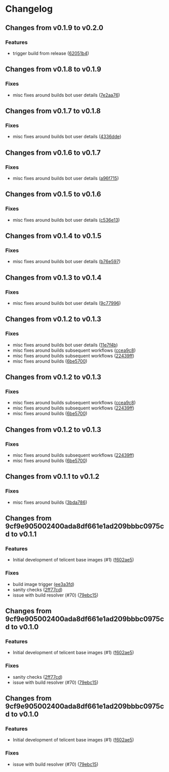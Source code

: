 # Changelog

## Changes from v0.1.9 to v0.2.0

### Features
- trigger build from release  ([62051b4](https://github.com/telicent-oss/telicent-base-images/commit/62051b459834777e548693c46b11471a420f8baa))

## Changes from v0.1.8 to v0.1.9

### Fixes
- misc fixes around builds bot user details  ([7e2aa76](https://github.com/telicent-oss/telicent-base-images/commit/7e2aa76f6a90873692e76926599a0a476255a1ff))

## Changes from v0.1.7 to v0.1.8

### Fixes
- misc fixes around builds bot user details  ([4336dde](https://github.com/telicent-oss/telicent-base-images/commit/4336ddefc74c25e9091f86426bf5fc15df519d44))

## Changes from v0.1.6 to v0.1.7

### Fixes
- misc fixes around builds bot user details  ([a96f715](https://github.com/telicent-oss/telicent-base-images/commit/a96f7151c654b6fa9168669800928f650f939ef8))

## Changes from v0.1.5 to v0.1.6

### Fixes
- misc fixes around builds bot user details  ([c536e13](https://github.com/telicent-oss/telicent-base-images/commit/c536e1318ea7c3475faa76ec3568819139995f05))

## Changes from v0.1.4 to v0.1.5

### Fixes
- misc fixes around builds bot user details  ([b76e597](https://github.com/telicent-oss/telicent-base-images/commit/b76e597b5e5ef6259bdbe7dc18bc52cdf2911f57))

## Changes from v0.1.3 to v0.1.4

### Fixes
- misc fixes around builds bot user details  ([9c77996](https://github.com/telicent-oss/telicent-base-images/commit/9c77996da2d5776393d2b290d74935c78c7ede12))

## Changes from v0.1.2 to v0.1.3

### Fixes
- misc fixes around builds bot user details  ([11e7f4b](https://github.com/telicent-oss/telicent-base-images/commit/11e7f4b42bfe245379ae68d7a39b82adf68c026a))
- misc fixes around builds subsequent workflows  ([ccea9c8](https://github.com/telicent-oss/telicent-base-images/commit/ccea9c85b92de8faf72e32e03caef4900fd633f1))
- misc fixes around builds subsequent workflows  ([22439ff](https://github.com/telicent-oss/telicent-base-images/commit/22439fffb2fca80fc56184957979f6aa6a8c8ca1))
- misc fixes around builds  ([6be5700](https://github.com/telicent-oss/telicent-base-images/commit/6be5700294402473f48fe06cabc19e907f5a10a4))

## Changes from v0.1.2 to v0.1.3

### Fixes
- misc fixes around builds subsequent workflows  ([ccea9c8](https://github.com/telicent-oss/telicent-base-images/commit/ccea9c85b92de8faf72e32e03caef4900fd633f1))
- misc fixes around builds subsequent workflows  ([22439ff](https://github.com/telicent-oss/telicent-base-images/commit/22439fffb2fca80fc56184957979f6aa6a8c8ca1))
- misc fixes around builds  ([6be5700](https://github.com/telicent-oss/telicent-base-images/commit/6be5700294402473f48fe06cabc19e907f5a10a4))

## Changes from v0.1.2 to v0.1.3

### Fixes
- misc fixes around builds subsequent workflows  ([22439ff](https://github.com/telicent-oss/telicent-base-images/commit/22439fffb2fca80fc56184957979f6aa6a8c8ca1))
- misc fixes around builds  ([6be5700](https://github.com/telicent-oss/telicent-base-images/commit/6be5700294402473f48fe06cabc19e907f5a10a4))

## Changes from v0.1.1 to v0.1.2

### Fixes
- misc fixes around builds  ([3bda786](https://github.com/telicent-oss/telicent-base-images/commit/3bda786cbf385f70ee268191ad1dd54c39964a1b))

## Changes from 9cf9e905002400ada8df661e1ad209bbbc0975cd to v0.1.1

### Features
- Initial development of telicent base images (#1)  ([f602ae5](https://github.com/telicent-oss/telicent-base-images/commit/f602ae557cdc3008f1b7f3e89a4dec4c9057331e))
### Fixes
- build image trigger  ([ee3a3fd](https://github.com/telicent-oss/telicent-base-images/commit/ee3a3fd482d5661308f0ae0d7b1ab057f2ae7465))
- sanity checks  ([2ff77cd](https://github.com/telicent-oss/telicent-base-images/commit/2ff77cda9e565f3c8e31b439b23927c8be32d4ac))
- issue with build resolver (#70)  ([79ebc15](https://github.com/telicent-oss/telicent-base-images/commit/79ebc15e65ebccd40434bca74843e83f5f2802f0))

## Changes from 9cf9e905002400ada8df661e1ad209bbbc0975cd to v0.1.0

### Features
- Initial development of telicent base images (#1)  ([f602ae5](https://github.com/telicent-oss/telicent-base-images/commit/f602ae557cdc3008f1b7f3e89a4dec4c9057331e))
### Fixes
- sanity checks  ([2ff77cd](https://github.com/telicent-oss/telicent-base-images/commit/2ff77cda9e565f3c8e31b439b23927c8be32d4ac))
- issue with build resolver (#70)  ([79ebc15](https://github.com/telicent-oss/telicent-base-images/commit/79ebc15e65ebccd40434bca74843e83f5f2802f0))

## Changes from 9cf9e905002400ada8df661e1ad209bbbc0975cd to v0.1.0

### Features
- Initial development of telicent base images (#1)  ([f602ae5](https://github.com/telicent-oss/telicent-base-images/commit/f602ae557cdc3008f1b7f3e89a4dec4c9057331e))
### Fixes
- issue with build resolver (#70)  ([79ebc15](https://github.com/telicent-oss/telicent-base-images/commit/79ebc15e65ebccd40434bca74843e83f5f2802f0))
